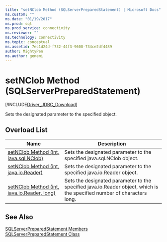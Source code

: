 ```yaml
---
title: "setNClob Method (SQLServerPreparedStatement) | Microsoft Docs"
ms.custom: ""
ms.date: "01/19/2017"
ms.prod: sql
ms.prod_service: connectivity
ms.reviewer: ""
ms.technology: connectivity
ms.topic: conceptual
ms.assetid: 7ec1d24d-f732-44f3-9608-734ce2df4489
author: MightyPen
ms.author: genemi
---
```

# setNClob Method (SQLServerPreparedStatement)
[!INCLUDE[Driver_JDBC_Download](../../../includes/driver_jdbc_download.md)]

  Sets the designated parameter to the specified object.  
  
## Overload List  
  
|Name|Description|  
|----------|-----------------|  
|[setNClob Method &#40;int, java.sql.NClob&#41;](../../../connect/jdbc/reference/setnclob-method-int-java-sql-nclob.md)|Sets the designated parameter to the specified java.sql.NClob object.|  
|[setNClob Method &#40;int, java.io.Reader&#41;](../../../connect/jdbc/reference/setnclob-method-int-java-io-reader.md)|Sets the designated parameter to the specified java.io.Reader object.|  
|[setNClob Method &#40;int, java.io.Reader, long&#41;](../../../connect/jdbc/reference/setnclob-method-int-java-io-reader-long.md)|Sets the designated parameter to the specified java.io.Reader object, which is the specified number of characters long.|  
  
## See Also  
 [SQLServerPreparedStatement Members](../../../connect/jdbc/reference/sqlserverpreparedstatement-members.md)   
 [SQLServerPreparedStatement Class](../../../connect/jdbc/reference/sqlserverpreparedstatement-class.md)  
  
  

